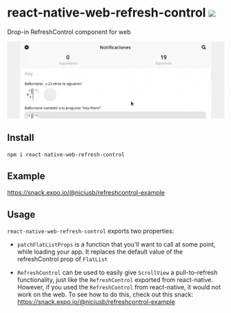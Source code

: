 # react-native-web-refresh-control ![](https://img.shields.io/npm/v/react-native-web-refresh-control.svg)

Drop-in RefreshControl component for web

<img src="./example.gif" width=800 />

## Install

```bash
npm i react-native-web-refresh-control
```

## Example

https://snack.expo.io/@niciusb/refreshcontrol-example

## Usage

`react-native-web-refresh-control` exports two properties:

* `patchFlatListProps` is a function that you'll want to call  at some point, while loading your app. It replaces the default value of the refreshControl prop of `FlatList`

* `RefreshControl` can be used to easily give `ScrollView` a pull-to-refresh functionality, just like the `RefreshControl` exported from react-native. However, if you used the `RefreshControl` from react-native, it would not work on the web. To see how to do this, check out this snack: https://snack.expo.io/@niciusb/refreshcontrol-example
